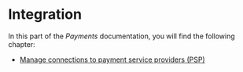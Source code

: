 # Integration


In this part of the *Payments* documentation, you will find the following chapter:

- [Manage connections to payment service providers (PSP) ](01_ManageConnection.md)